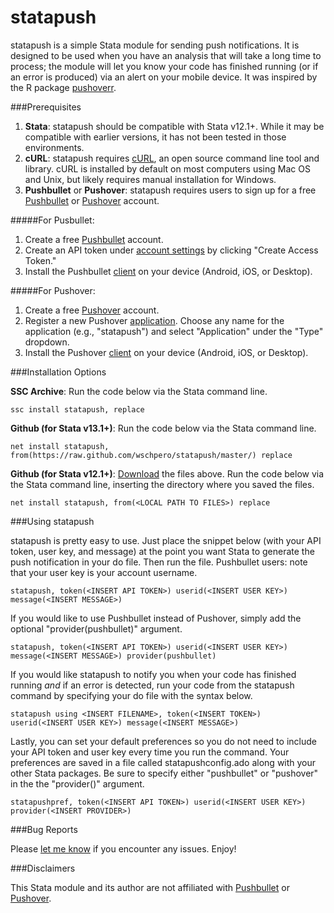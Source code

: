 # statapush
statapush is a simple Stata module for sending push notifications. It is designed to be used when you have an analysis that will take a long time to process; the module will let you know your code has finished running (or if an error is produced) via an alert on your mobile device. It was inspired by the R package [pushoverr](https://github.com/briandconnelly/pushoverr).

###Prerequisites

1. **Stata**: statapush should be compatible with Stata v12.1+. While it may be compatible with earlier versions, it has not been tested in those environments.
2. **cURL**:  statapush requires [cURL](https://curl.haxx.se/download.html), an open source command line tool and library. cURL is installed by default on most computers using Mac OS and Unix, but likely requires manual installation for Windows.
3. **Pushbullet** or **Pushover**:  statapush requires users to sign up for a free [Pushbullet](https://www.pushbullet.com) or [Pushover](https://pushover.net) account. 

#####For Pusbullet:
1. Create a free [Pushbullet](http://pushbullet.com/) account.
2. Create an API token under [account settings](https://www.pushbullet.com/#settings/account) by clicking "Create Access Token."
3. Install the Pushbullet [client](https://www.pushbullet.com/apps) on your device (Android, iOS, or Desktop).

#####For Pushover:
1. Create a free [Pushover](https://pushover.net) account.
2. Register a new Pushover [application](https://pushover.net/apps/build). Choose any name for the application (e.g., "statapush") and select "Application" under the "Type" dropdown.
3. Install the Pushover [client](https://pushover.net/clients) on your device (Android, iOS, or Desktop).

###Installation Options

**SSC Archive**: Run the code below via the Stata command line.
	
	ssc install statapush, replace

**Github (for Stata v13.1+)**: Run the code below via the Stata command line.

	net install statapush, from(https://raw.github.com/wschpero/statapush/master/) replace

**Github (for Stata v12.1+)**: [Download](https://github.com/wschpero/statapush/archive/master.zip) the files above. Run the code below via the Stata command line, inserting the directory where you saved the files.

	net install statapush, from(<LOCAL PATH TO FILES>) replace

###Using statapush

statapush is pretty easy to use. Just place the snippet below (with your API token, user key, and message) at the point you want Stata to generate the push notification in your do file. Then run the file. Pushbullet users: note that your user key is your account username.

	statapush, token(<INSERT API TOKEN>) userid(<INSERT USER KEY>) message(<INSERT MESSAGE>)

If you would like to use Pushbullet instead of Pushover, simply add the optional "provider(pushbullet)" argument.

    statapush, token(<INSERT API TOKEN>) userid(<INSERT USER KEY>) message(<INSERT MESSAGE>) provider(pushbullet)

If you would like statapush to notify you when your code has finished running *and* if an error is detected, run your code from the statapush command by specifying your do file with the syntax below.

    statapush using <INSERT FILENAME>, token(<INSERT TOKEN>) userid(<INSERT USER KEY>) message(<INSERT MESSAGE>)

Lastly, you can set your default preferences so you do not need to include your API token and user key every time you run the command. Your preferences are saved in a file called statapushconfig.ado along with your other Stata packages. Be sure to specify either "pushbullet" or "pushover" in the the "provider()" argument.

    statapushpref, token(<INSERT API TOKEN>) userid(<INSERT USER KEY>) provider(<INSERT PROVIDER>)

###Bug Reports

Please [let me know](https://github.com/wschpero/statapush/issues) if you encounter any issues. Enjoy!

###Disclaimers

This Stata module and its author are not affiliated with [Pushbullet](http://pushbullet.com/) or [Pushover](https://pushover.net).
